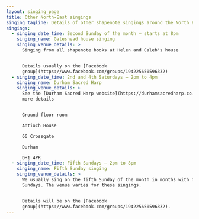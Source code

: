 ```yaml
---
layout: singing_page
title: Other North-East singings
singing_tagline: Details of other shapenote singings around the North East. May not be happening
singings:
  - singing_date_time: Second Sunday of the month – starts at 8pm
    singing_name: Gateshead house singing
    singing_venue_details: >
      Singing from all shapenote books at Helen and Caleb's house


      Details usually on the [Facebook
      group](https://www.facebook.com/groups/194225650596332)
  - singing_date_time: 2nd and 4th Saturdays – 2pm to 4pm
    singing_name: Durham Sacred Harp
    singing_venue_details: >
      See the [Durham Sacred Harp website](https://durhamsacredharp.co.uk) for
      more details


      Ground floor room

      Antioch House

      66 Crossgate

      Durham

      DH1 4PR
  - singing_date_time: Fifth Sundays – 2pm to 8pm
    singing_name: Fifth Sunday singing
    singing_venue_details: >
      We usually sing on the fifth Sunday of the month in months with five
      Sundays. The venue varies for these singings.


      Details will be on the [Facebook
      group](https://www.facebook.com/groups/194225650596332).
---
```


